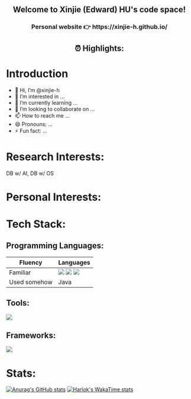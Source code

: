 <h2 align="center"> Welcome to Xinjie (Edward) HU's code space! </h2>

<h3 align="center"> Personal website 👉 https://xinjie-h.github.io/ </h3>

<h2 align="center"> ⏰ Highlights:</h2>

# Introduction
- 👋 Hi, I’m @xinjie-h
- 👀 I’m interested in ...
- 🌱 I’m currently learning ...
- 💞️ I’m looking to collaborate on ...
- 📫 How to reach me ...
- 😄 Pronouns: ...
- ⚡ Fun fact: ...

# Research Interests:
DB w/ AI, DB w/ OS

# Personal Interests:


# Tech Stack:
## Programming Languages:

| Fluency      | Languages      |
| ------------- | ------------- |
| Familiar | [![](https://img.shields.io/badge/-C++-269539?style=flat-square&logo=c%2B%2B&logoColor=ffffff)](https://www.cplusplus.com/) [![](https://img.shields.io/badge/-Python-3776AB?style=flat-square&logo=python&logoColor=ffffff)](https://www.python.org/) [![](https://img.shields.io/badge/-Rust-ef4900?style=flat-square&logo=rust&logoColor=ffffff)](https://www.cplusplus.com/) |
|Used somehow|Java|


## Tools:
[![](https://img.shields.io/badge/-Docker-2496ED?style=flat-square&logo=docker&logoColor=ffffff)](https://www.docker.com/)

## Frameworks:
[![](https://img.shields.io/badge/-Torch-e74a2b?style=flat-square&logo=pytorch&logoColor=ffffff)](https://pytorch.org/)

# Stats:
[![Anurag's GitHub stats](https://github-readme-stats.vercel.app/api?username=xinjie-h)](https://github.com/anuraghazra/github-readme-stats)
[![Harlok's WakaTime stats](https://github-readme-stats.vercel.app/api/wakatime?username=xinjieh&layout=compact)](https://github.com/anuraghazra/github-readme-stats)


<!---
xinjie-h/xinjie-h is a ✨ special ✨ repository because its `README.md` (this file) appears on your GitHub profile.
You can click the Preview link to take a look at your changes.
--->
